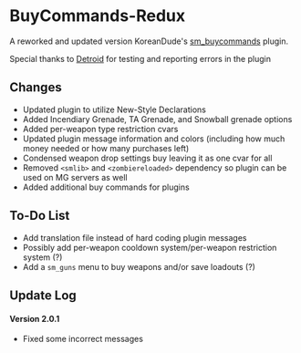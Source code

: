 # BuyCommands-Redux
A reworked and updated version KoreanDude's [sm_buycommands](https://github.com/KoreanDude/csgo-ze-plugins/blob/master/Buy%20Commands/sm_buycommands.sp) plugin.

Special thanks to [Detroid](https://steamcommunity.com/id/2132423/) for testing and reporting errors in the plugin

## Changes
- Updated plugin to utilize New-Style Declarations
- Added Incendiary Grenade, TA Grenade, and Snowball grenade options
- Added per-weapon type restriction cvars
- Updated plugin message information and colors (including how much money needed or how many purchases left)
- Condensed weapon drop settings buy leaving it as one cvar for all
- Removed `<smlib>` and `<zombiereloaded>` dependency so plugin can be used on MG servers as well
- Added additional buy commands for plugins

## To-Do List
- Add translation file instead of hard coding plugin messages
- Possibly add per-weapon cooldown system/per-weapon restriction system (?)
- Add a `sm_guns` menu to buy weapons and/or save loadouts (?)

## Update Log
#### Version 2.0.1
- Fixed some incorrect messages